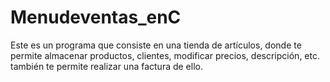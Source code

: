 # Menudeventas_enC
Este es un programa que consiste en una tienda de artículos, donde te permite almacenar productos, clientes, modificar precios, descripción, etc. también te permite realizar una factura de ello.
